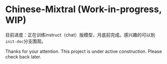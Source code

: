 # Chinese-Mixtral (Work-in-progress, WIP)

目前进度：正在训练instruct（chat）版模型，月底前完成。感兴趣的可以到`init-doc`分支围观。

Thanks for your attention.
This project is under active construction. Please check back later.
